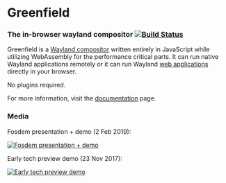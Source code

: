 # Greenfield
### The in-browser wayland compositor [![Build Status](https://travis-ci.org/udevbe/greenfield.svg)](https://travis-ci.org/udevbe/greenfield)

Greenfield is a [Wayland compositor](https://en.wikipedia.org/wiki/Wayland_%28display_server_protocol%29) written entirely
in JavaScript while utilizing WebAssembly for the performance critical parts. It can run native Wayland 
applications remotely or it can run Wayland [web applications](https://preview.greenfield.app) directly in your browser.

No plugins required.

For more information, visit the [documentation](https://docs.greenfield.app) page.


### Media
Fosdem presentation + demo (2 Feb 2019):

[![Fosdem presentation + demo](https://img.youtube.com/vi/QjJDH7QtlXk/0.jpg)](https://www.youtube.com/watch?v=QjJDH7QtlXk)


Early tech preview demo (23 Nov 2017):

[![Early tech preview demo](https://img.youtube.com/vi/2lyihdFK7EE/0.jpg)](https://www.youtube.com/watch?v=2lyihdFK7EE)

